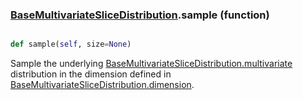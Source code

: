 ### [BaseMultivariateSliceDistribution](BaseMultivariateSliceDistribution.md).sample (function)


```py

def sample(self, size=None)

```



Sample the underlying [BaseMultivariateSliceDistribution.multivariate](BaseMultivariateSliceDistribution.multivariate.md) distribution in the dimension
defined in [BaseMultivariateSliceDistribution.dimension](BaseMultivariateSliceDistribution.dimension.md).

